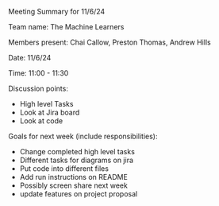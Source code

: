Meeting Summary for 11/6/24

Team name: The Machine Learners

Members present: Chai Callow, Preston Thomas, Andrew Hills

Date: 11/6/24

Time: 11:00 - 11:30

Discussion points:
  - High level Tasks
  - Look at Jira board
  - Look at code
  
Goals for next week (include responsibilities):
  - Change completed high level tasks
  - Different tasks for diagrams on jira
  - Put code into different files
  - Add run instructions on README
  - Possibly screen share next week
  - update features on project proposal
